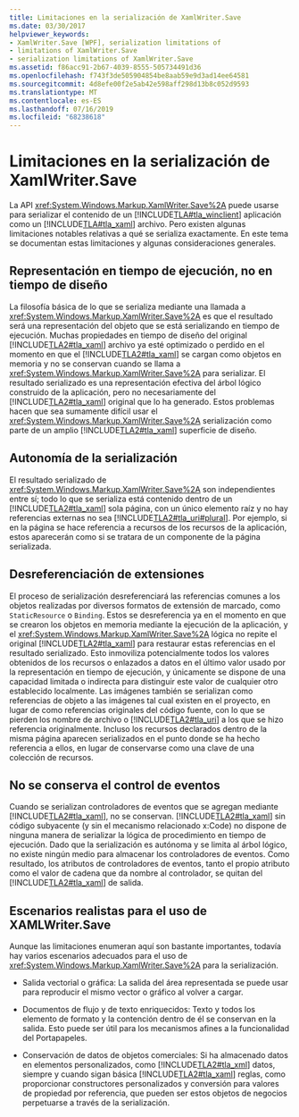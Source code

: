 ```yaml
---
title: Limitaciones en la serialización de XamlWriter.Save
ms.date: 03/30/2017
helpviewer_keywords:
- XamlWriter.Save [WPF], serialization limitations of
- limitations of XamlWriter.Save
- serialization limitations of XamlWriter.Save
ms.assetid: f86acc91-2b67-4039-8555-505734491d36
ms.openlocfilehash: f743f3de505904854be8aab59e9d3ad14ee64581
ms.sourcegitcommit: 4d8efe00f2e5ab42e598aff298d13b8c052d9593
ms.translationtype: MT
ms.contentlocale: es-ES
ms.lasthandoff: 07/16/2019
ms.locfileid: "68238618"
---
```

# <a name="serialization-limitations-of-xamlwritersave"></a>Limitaciones en la serialización de XamlWriter.Save
La API <xref:System.Windows.Markup.XamlWriter.Save%2A> puede usarse para serializar el contenido de un [!INCLUDE[TLA#tla_winclient](../../../../includes/tlasharptla-winclient-md.md)] aplicación como un [!INCLUDE[TLA#tla_xaml](../../../../includes/tlasharptla-xaml-md.md)] archivo. Pero existen algunas limitaciones notables relativas a qué se serializa exactamente. En este tema se documentan estas limitaciones y algunas consideraciones generales.  

<a name="Run_Time__Not_Design_Time_Representation"></a>   
## <a name="run-time-not-design-time-representation"></a>Representación en tiempo de ejecución, no en tiempo de diseño  
 La filosofía básica de lo que se serializa mediante una llamada a <xref:System.Windows.Markup.XamlWriter.Save%2A> es que el resultado será una representación del objeto que se está serializando en tiempo de ejecución. Muchas propiedades en tiempo de diseño del original [!INCLUDE[TLA2#tla_xaml](../../../../includes/tla2sharptla-xaml-md.md)] archivo ya esté optimizado o perdido en el momento en que el [!INCLUDE[TLA2#tla_xaml](../../../../includes/tla2sharptla-xaml-md.md)] se cargan como objetos en memoria y no se conservan cuando se llama a <xref:System.Windows.Markup.XamlWriter.Save%2A> para serializar. El resultado serializado es una representación efectiva del árbol lógico construido de la aplicación, pero no necesariamente del [!INCLUDE[TLA2#tla_xaml](../../../../includes/tla2sharptla-xaml-md.md)] original que lo ha generado. Estos problemas hacen que sea sumamente difícil usar el <xref:System.Windows.Markup.XamlWriter.Save%2A> serialización como parte de un amplio [!INCLUDE[TLA2#tla_xaml](../../../../includes/tla2sharptla-xaml-md.md)] superficie de diseño.  
  
<a name="Serialization_is_Self_Contained"></a>   
## <a name="serialization-is-self-contained"></a>Autonomía de la serialización  
 El resultado serializado de <xref:System.Windows.Markup.XamlWriter.Save%2A> son independientes entre sí; todo lo que se serializa está contenido dentro de un [!INCLUDE[TLA2#tla_xaml](../../../../includes/tla2sharptla-xaml-md.md)] sola página, con un único elemento raíz y no hay referencias externas no sea [!INCLUDE[TLA2#tla_uri#plural](../../../../includes/tla2sharptla-urisharpplural-md.md)]. Por ejemplo, si en la página se hace referencia a recursos de los recursos de la aplicación, estos aparecerán como si se tratara de un componente de la página serializada.  
  
<a name="Extension_References_are_Dereferenced"></a>   
## <a name="extension-references-are-dereferenced"></a>Desreferenciación de extensiones  
 El proceso de serialización desreferenciará las referencias comunes a los objetos realizadas por diversos formatos de extensión de marcado, como `StaticResource` o `Binding`. Estos se desreferencia ya en el momento en que se crearon los objetos en memoria mediante la ejecución de la aplicación, y el <xref:System.Windows.Markup.XamlWriter.Save%2A> lógica no repite el original [!INCLUDE[TLA2#tla_xaml](../../../../includes/tla2sharptla-xaml-md.md)] para restaurar estas referencias en el resultado serializado. Esto inmoviliza potencialmente todos los valores obtenidos de los recursos o enlazados a datos en el último valor usado por la representación en tiempo de ejecución, y únicamente se dispone de una capacidad limitada o indirecta para distinguir este valor de cualquier otro establecido localmente. Las imágenes también se serializan como referencias de objeto a las imágenes tal cual existen en el proyecto, en lugar de como referencias originales del código fuente, con lo que se pierden los nombre de archivo o [!INCLUDE[TLA2#tla_uri](../../../../includes/tla2sharptla-uri-md.md)] a los que se hizo referencia originalmente. Incluso los recursos declarados dentro de la misma página aparecen serializados en el punto donde se ha hecho referencia a ellos, en lugar de conservarse como una clave de una colección de recursos.  
  
<a name="Event_Handling_is_Not_Preserved"></a>   
## <a name="event-handling-is-not-preserved"></a>No se conserva el control de eventos  
 Cuando se serializan controladores de eventos que se agregan mediante [!INCLUDE[TLA2#tla_xaml](../../../../includes/tla2sharptla-xaml-md.md)], no se conservan. [!INCLUDE[TLA2#tla_xaml](../../../../includes/tla2sharptla-xaml-md.md)] sin código subyacente (y sin el mecanismo relacionado x:Code) no dispone de ninguna manera de serializar la lógica de procedimiento en tiempo de ejecución. Dado que la serialización es autónoma y se limita al árbol lógico, no existe ningún medio para almacenar los controladores de eventos. Como resultado, los atributos de controladores de eventos, tanto el propio atributo como el valor de cadena que da nombre al controlador, se quitan del [!INCLUDE[TLA2#tla_xaml](../../../../includes/tla2sharptla-xaml-md.md)] de salida.  
  
<a name="Realistic_Scenarios_for_Use_of_XAMLWriter_Save"></a>   
## <a name="realistic-scenarios-for-use-of-xamlwritersave"></a>Escenarios realistas para el uso de XAMLWriter.Save  
 Aunque las limitaciones enumeran aquí son bastante importantes, todavía hay varios escenarios adecuados para el uso de <xref:System.Windows.Markup.XamlWriter.Save%2A> para la serialización.  
  
- Salida vectorial o gráfica: La salida del área representada se puede usar para reproducir el mismo vector o gráfico al volver a cargar.  
  
- Documentos de flujo y de texto enriquecidos: Texto y todos los elemento de formato y la contención dentro de él se conservan en la salida. Esto puede ser útil para los mecanismos afines a la funcionalidad del Portapapeles.  
  
- Conservación de datos de objetos comerciales: Si ha almacenado datos en elementos personalizados, como [!INCLUDE[TLA2#tla_xml](../../../../includes/tla2sharptla-xml-md.md)] datos, siempre y cuando sigan básica [!INCLUDE[TLA2#tla_xaml](../../../../includes/tla2sharptla-xaml-md.md)] reglas, como proporcionar constructores personalizados y conversión para valores de propiedad por referencia, que pueden ser estos objetos de negocios perpetuarse a través de la serialización.
